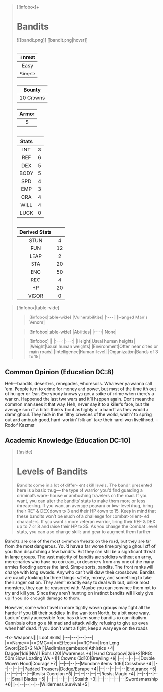 >[!infobox]+
># Bandits
>![[bandit.png]]
>[[bandit.png|hover]]
>###### 
>|Threat|
>|:---:|
>|Easy|
>|Simple|
>##### 
>|Bounty|
>|:---:|
>|10 Crowns|
>#####
>|Armor|
>|:---:|
>|5|
>###### 
>
>|Stats||
>|:---:|:---:|
>|INT|3|
>|REF|6|
>|DEX|5|
>|BODY|5|
>|SPD|4|
>|EMP|3|
>|CRA|4|
>|WILL|4|
>|LUCK|0|
>######
>|Derived Stats||
>|:---:|:---:|
>|STUN|4|
>|RUN|12|
>|LEAP|2|
>|STA|20|
>|ENC|50|
>|REC|4|
>|HP|20|
>|VIGOR|0|

>[!infobox|table-wide]
>>[!infobox|table-wide]
>>|Vulnerabilities|
>>|:---:|
>>|Hanged Man's Venom|
>
>>[!Infobox|table-wide]
>>|Abilities|
>>|:---:|
>>None|
>
>>[!infobox]
>>||
>>|:---:|:---:|
>>|Height|Usual human heights|
>>|Weight|Usual human weights|
>>|Environment|Often near cities or main roads|
>>|Intelligence|Human-level|
>>|Organization|Bands of 3 to 15|

## Common Opinion (Education DC:8)
Heh—bandits, deserters, renegades, whoresons. Whatever ya wanna call ‘em. People turn to crime for money and power, but most of the time it’s out of hunger or fear. Everybody knows ya get a spike of crime when there’s a war on. Happened the last two wars and it’ll happen again. Don’t mean the common man sees it that way. Heh, never say it to a killer’s face, but the average son of a bitch thinks ‘bout as highly of a bandit as they would a damn ghoul. They hide in the filthy crevices of the world, waitin’ to spring out and ambush good, hard-workin’ folk an’ take their hard-won livelihood.
–Rodolf Kazmer

## Academic Knowledge (Education DC:10)
>[!aside]
># Levels of Bandits
>Bandits come in a lot of differ- ent skill levels. The bandit presented here is a basic thug— the type of warrior you’d find guarding a criminal’s ware- house or ambushing travelers on the road. If you want, you can alter the bandits’ stats to make them more or less threatening. If you want an average peasant or low-level thug, bring their REF & DEX down to 3 and their HP down to 15. Keep in mind that these bandits won’t be much of a challenge for combat-orient- ed characters. If you want a more veteran warrior, bring their REF & DEX up to 7 or 8 and raise their HP to 35. As you change the Combat Level stats, you can also change skills and gear to augment them further

Bandits are one of the most common threats on the road, but they are far from the most dangerous. You’d have a far worse time prying a ghoul off of you than dispatching a few bandits. But they can still be a significant threat in large groups. The vast majority of bandits are soldiers without an army, mercenaries who have no contract, or deserters from any one of the many armies flooding across the land. Simple sorts, bandits. The front ranks will charge with long swords. Any who can’t will draw their crossbows. Bandits are usually looking for three things: safety, money, and something to take their anger out on. They aren’t exactly easy to deal with but, unlike most monsters, they can be reasoned with. Maybe you can convince them not to try and kill you. Since they aren’t hunting on instinct bandits will likely give up if you do enough damage to them.

However, some who travel in more tightly woven groups may fight all the harder if you kill their buddies. In the war-torn North, be a bit more wary. Lack of easily accessible food has driven some bandits to cannibalism. Cannibals often go a bit mad and attack wildly, refusing to give up even when half dead. If you don’t want a fight, keep a wary eye on the roads.

-tx-
Weapons||||                  Loot|Skills|
|---|---|---|---|
|==Name==|==DMG==|==Effect==|==ROF==|
Iron Long Sword|2d6+2|N/A|1|Aedirnian gambeson|Athletics +4|
Dagger|1d6|N/A|1|Bolts (20)|Awareness  +4|
Hand Crossbow|2d6+2|RNG: 50m Slow Loading WA +1|1|Crowns (3d10)|Brawling +6|
|--|--|--|--|Double Woven Hood|Courage +7|
|--|--|--|--|Mundane items (1d6)|Crossbow +4|
|--|--|--|--|Padded Trousers|Dodge/Escape +4|
|--|--|--|--|--|Endurance +5|
|--|--|--|--|--|Resist Coercion +5|
|--|--|--|--|--|Resist Magic +4|
|--|--|--|--|--|Small Blades +5|
|--|--|--|--|--|Stealth +3|
|--|--|--|--|--|Swordsmanship +6|
|--|--|--|--|--|Wilderness Survival +5|
